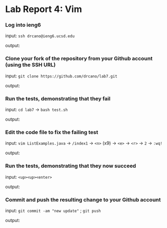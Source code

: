 # Lab Report 4: Vim

### Log into ieng6
input: `ssh drcano@ieng6.ucsd.edu`

output: 

### Clone your fork of the repository from your Github account (using the SSH URL) 
input: `git clone https://github.com/drcano/lab7.git`

output: 

### Run the tests, demonstrating that they fail
input: `cd lab7` -> `bash test.sh`

output: 

### Edit the code file to fix the failing test
input: `vim ListExamples.java` -> `/index1` -> `<n>` (x9) -> `<e>` -> `<r>` -> `2` -> `:wq!`

output: 

### Run the tests, demonstrating that they now succeed
input: `<up><up><enter>` 

output: 

### Commit and push the resulting change to your Github account

input: `git commit -am "new update"` ; `git push` 

output: 
